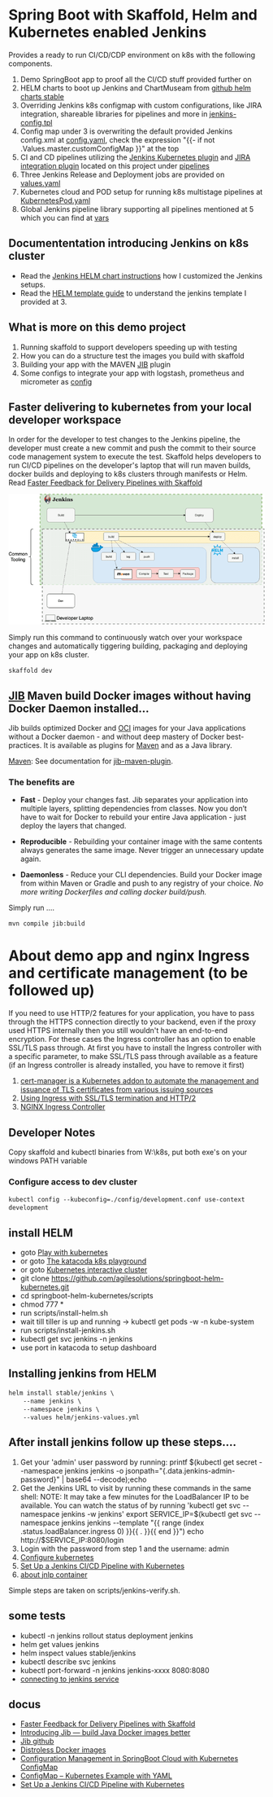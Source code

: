 # Spring Boot with Skaffold, Helm and Kubernetes enabled Jenkins
Provides a ready to run CI/CD/CDP environment on k8s with the following components.

1. Demo SpringBoot app to proof all the CI/CD stuff provided further on
2. HELM charts to boot up Jenkins and ChartMuseam from [github helm charts stable](https://github.com/helm/charts/tree/master/stable)
3. Overriding Jenkins k8s configmap with custom configurations, like JIRA integration, shareable libraries for pipelines and more in [jenkins-config.tpl](./jenkins/templates/jenkins-config.tpl)
4. Config map under 3 is overwriting the default provided Jenkins config.xml at [config.yaml](https://github.com/helm/charts/blob/master/stable/jenkins/templates/config.yaml), check the expression "{{- if not .Values.master.customConfigMap }}" at the top
5. CI and CD pipelines utilizing the [Jenkins Kubernetes plugin](https://hub.kubeapps.com/charts/stable/jenkins) and [JIRA integration plugin](https://jenkinsci.github.io/jira-steps-plugin/) located on this project under [pipelines](./pipelines)
6. Three Jenkins Release and Deployment jobs are provided on [values.yaml](./jenkins/values.yaml)
6. Kubernetes cloud and POD setup for running k8s multistage pipelines at [KubernetesPod.yaml](./pipelines/KubernetesPod.yaml)
7. Global Jenkins pipeline library supporting all pipelines mentioned at 5 which you can find at [vars](./vars)

## Documententation introducing Jenkins on k8s cluster

* Read the [Jenkins HELM chart instructions](https://github.com/helm/charts/tree/master/stable/jenkins) how I customized the Jenkins setups.
* Read the [HELM template guide](https://helm.sh/docs/chart_template_guide/) to understand the jenkins template I provided at 3.

## What is more on this demo project

1. Running skaffold to support developers speeding up with testing
2. How you can do a structure test the images you build with skaffold
3. Building your app with the MAVEN [JIB](https://github.com/GoogleContainerTools/jib) plugin
4. Some configs to integrate your app with logstash, prometheus and micrometer as [config](./config)

## Faster delivering to kubernetes from your local developer workspace
In order for the developer to test changes to the Jenkins pipeline, the developer must create a new commit and push the commit to their source code management system to execute the test. Skaffold helps developers to run
CI/CD pipelines on the developer's laptop that will run maven builds, docker builds and deploying to k8s clusters through manifests or Helm. Read [Faster Feedback for Delivery Pipelines with Skaffold](https://www.liatrio.com/blog/delivery-pipelines-with-skaffold)

![SCC](pics/skaffold.png)

Simply run this command to continuously watch over your workspace changes and automatically tiggering building, packaging and deploying your app on k8s cluster.

```
skaffold dev
```

## [JIB](https://github.com/GoogleContainerTools/jib) Maven build Docker images without having Docker Daemon installed...

Jib builds optimized Docker and [OCI](https://github.com/opencontainers/image-spec) images for your Java applications without a Docker daemon - and without deep mastery of Docker best-practices. It is available as plugins for [Maven](https://github.com/GoogleContainerTools/jib/tree/master/jib-maven-plugin) and as a Java library.

[Maven](https://maven.apache.org/): See documentation for [jib-maven-plugin](https://github.com/GoogleContainerTools/jib/tree/master/jib-maven-plugin).

### The benefits are

* **Fast** - Deploy your changes fast. Jib separates your application into multiple layers, splitting dependencies from classes. Now you don’t have to wait for Docker to rebuild your entire Java application - just deploy the layers that changed.

* **Reproducible** - Rebuilding your container image with the same contents always generates the same image. Never trigger an unnecessary update again.

* **Daemonless** - Reduce your CLI dependencies. Build your Docker image from within Maven or Gradle and push to any registry of your choice. *No more writing Dockerfiles and calling docker build/push.*

Simply run ....

```
mvn compile jib:build
```


# About demo app and nginx Ingress and certificate management (to be followed up)
If you need to use HTTP/2 features for your application, you have to pass through the HTTPS connection directly to your backend, even if the proxy used HTTPS internally then you still wouldn't have an end-to-end encryption. For these cases the Ingress controller has an option to enable SSL/TLS pass through. At first you have to install the Ingress controller with a specific parameter, to make SSL/TLS pass through available as a feature (if an Ingress controller is already installed, you have to remove it first)

1. [cert-manager is a Kubernetes addon to automate the management and issuance of TLS certificates from various issuing sources](https://github.com/jetstack/cert-manager/tree/master/deploy/charts/cert-manager)
2. [Using Ingress with SSL/TLS termination and HTTP/2](https://www.thenativeweb.io/blog/2018-07-03-16-17-kubernetes-using-ingress-with-ssl-tls-termination-and-http2/#passing-through-https-and-http%2F2-with-ingress)
3. [NGINX Ingress Controller](https://kubernetes.github.io/ingress-nginx/user-guide/tls/)


## Developer Notes

Copy skaffold and kubectl binaries from W:\k8s, put both exe's on your windows PATH variable

### Configure access to dev cluster

```
kubectl config --kubeconfig=./config/development.conf use-context development

```

## install HELM

* goto [Play with kubernetes](https://labs.play-with-k8s.com/)
* or goto [The katacoda k8s playground](https://www.katacoda.com/courses/kubernetes/launch-single-node-cluster)
* or goto [Kubernetes interactive cluster](https://kubernetes.io/docs/tutorials/kubernetes-basics/create-cluster/cluster-interactive/)
* git clone https://github.com/agilesolutions/springboot-helm-kubernetes.git
* cd springboot-helm-kubernetes/scripts
* chmod 777 *
* run scripts/install-helm.sh
* wait till tiller is up and running -> kubectl get pods -w -n kube-system
* run scripts/install-jenkins.sh
* kubectl get svc jenkins -n jenkins
* use port in katacoda to setup dashboard

## Installing jenkins from HELM

```
helm install stable/jenkins \
    --name jenkins \
    --namespace jenkins \
    --values helm/jenkins-values.yml
```

## After install jenkins follow up these steps....

1. Get your 'admin' user password by running:
  printf $(kubectl get secret --namespace jenkins jenkins -o jsonpath="{.data.jenkins-admin-password}" | base64 --decode);echo
2. Get the Jenkins URL to visit by running these commands in the same shell:
  NOTE: It may take a few minutes for the LoadBalancer IP to be available.
        You can watch the status of by running 'kubectl get svc --namespace jenkins -w jenkins'
  export SERVICE_IP=$(kubectl get svc --namespace jenkins jenkins --template "{{ range (index .status.loadBalancer.ingress 0) }}{{ . }}{{ end }}")
  echo http://$SERVICE_IP:8080/login
3. Login with the password from step 1 and the username: admin
4. [Configure kubernetes](https://www.blazemeter.com/blog/how-to-setup-scalable-jenkins-on-top-of-a-kubernetes-cluster/)
5. [Set Up a Jenkins CI/CD Pipeline with Kubernetes](https://akomljen.com/set-up-a-jenkins-ci-cd-pipeline-with-kubernetes/)
6. [about jnlp container](https://www.twistlock.com/2018/07/24/jenkins-pipeline-kubernetes-building-containers-integrating-security/)


Simple steps are taken on scripts/jenkins-verify.sh.

## some tests

* kubectl -n jenkins rollout status deployment jenkins 
* helm get values jenkins
* helm inspect values stable/jenkins
* kubectl describe svc jenkins
* kubectl port-forward -n jenkins jenkins-xxxx 8080:8080
* [connecting to jenkins service](https://kubernetes.io/docs/concepts/services-networking/connect-applications-service/)


## docus

* [Faster Feedback for Delivery Pipelines with Skaffold](https://www.liatrio.com/blog/delivery-pipelines-with-skaffold)
* [Introducing Jib — build Java Docker images better ](https://cloudplatform.googleblog.com/2018/07/introducing-jib-build-java-docker-images-better.html)
* [Jib github](https://github.com/GoogleContainerTools/jib)
* [Distroless Docker images](https://github.com/GoogleContainerTools/distroless)
* [Configuration Management in SpringBoot Cloud with Kubernetes ConfigMap](https://medium.com/codeops/configuration-management-in-springboot-cloud-with-kubernetes-configmap-b1f180fbdfec)
* [ConfigMap – Kubernetes Example with YAML](https://matthewpalmer.net/kubernetes-app-developer/articles/configmap-example-yaml.html)
* [Set Up a Jenkins CI/CD Pipeline with Kubernetes](https://akomljen.com/set-up-a-jenkins-ci-cd-pipeline-with-kubernetes/)
